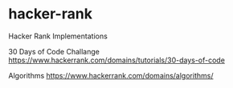 # hacker-rank
Hacker Rank Implementations

30 Days of Code Challange
https://www.hackerrank.com/domains/tutorials/30-days-of-code

Algorithms
https://www.hackerrank.com/domains/algorithms/